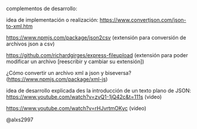 complementos de desarrollo:

idea de implementación o realización: https://www.convertjson.com/json-to-xml.htm

https://www.npmjs.com/package/json2csv (extensión para conversión de archivos json a csv)

https://github.com/richardgirges/express-fileupload (extensión para poder modificar un archivo [reescribir y cambiar su extensión])


¿Cómo convertir un archivo xml a json y biseversa? (https://www.npmjs.com/package/xml-js)

idea de desarrollo explicada des la introducción de un texto plano de JSON: https://www.youtube.com/watch?v=zvQ1-1jQ42c&t=111s (video)

https://www.youtube.com/watch?v=rHJvrtmOKyc (video)

@alxs2997
